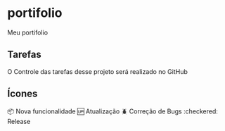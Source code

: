 # portifolio
Meu portifolio
## Tarefas
O Controle das tarefas desse projeto será realizado no GitHub 

## Ícones
:package: Nova funcionalidade
:up: Atualização
:beetle: Correção de Bugs
:checkered: Release




